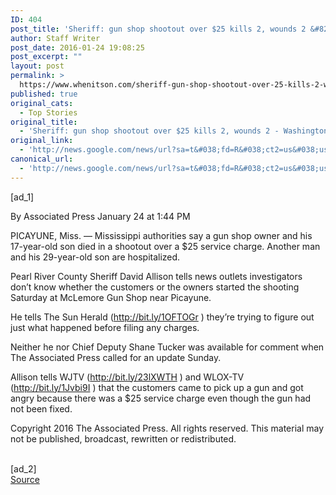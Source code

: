 ```yaml
---
ID: 404
post_title: 'Sheriff: gun shop shootout over $25 kills 2, wounds 2 &#8211; Washington Post'
author: Staff Writer
post_date: 2016-01-24 19:08:25
post_excerpt: ""
layout: post
permalink: >
  https://www.whenitson.com/sheriff-gun-shop-shootout-over-25-kills-2-wounds-2-washington-post/
published: true
original_cats:
  - Top Stories
original_title:
  - 'Sheriff: gun shop shootout over $25 kills 2, wounds 2 - Washington Post'
original_link:
  - 'http://news.google.com/news/url?sa=t&#038;fd=R&#038;ct2=us&#038;usg=AFQjCNFtQvHn9d4dVzacgyKJPwkm16hC-Q&#038;clid=c3a7d30bb8a4878e06b80cf16b898331&#038;cid=52779036009737&#038;ei=KCGlVoDTDujYwAH6spSYBw&#038;url=https://www.washingtonpost.com/national/sheriff-gun-shop-shootout-over-25-kills-2-wounds-2/2016/01/24/754ab5de-c2ca-11e5-b933-31c93021392a_story.html'
canonical_url:
  - 'http://news.google.com/news/url?sa=t&#038;fd=R&#038;ct2=us&#038;usg=AFQjCNFtQvHn9d4dVzacgyKJPwkm16hC-Q&#038;clid=c3a7d30bb8a4878e06b80cf16b898331&#038;cid=52779036009737&#038;ei=KCGlVoDTDujYwAH6spSYBw&#038;url=https://www.washingtonpost.com/national/sheriff-gun-shop-shootout-over-25-kills-2-wounds-2/2016/01/24/754ab5de-c2ca-11e5-b933-31c93021392a_story.html'
---
```

 [ad_1]
<br><div id="article-body" readability="68"> <p> <span class="pb-byline" itemprop="author" itemscope="" itemtype="http://schema.org/Person">By <span itemprop="name">Associated Press</span></span> <span class="pb-timestamp" itemprop="datePublished" content="2016-01-24T01:44-500">January 24 at 1:44 PM</span> </p> <article itemprop="articleBody" readability="22"><p>PICAYUNE, Miss. — Mississippi authorities say a gun shop owner and his 17-year-old son died in a shootout over a $25 service charge. Another man and his 29-year-old son are hospitalized.</p> <p>Pearl River County Sheriff David Allison tells news outlets investigators don’t know whether the customers or the owners started the shooting Saturday at McLemore Gun Shop near Picayune.</p> <p>He tells The Sun Herald (http://bit.ly/1OFTOGr ) they’re trying to figure out just what happened before filing any charges.</p> <p>Neither he nor Chief Deputy Shane Tucker was available for comment when The Associated Press called for an update Sunday.</p> <p>Allison tells WJTV (http://bit.ly/23lXWTH ) and WLOX-TV (http://bit.ly/1Jvbi9I ) that the customers came to pick up a gun and got angry because there was a $25 service charge even though the gun had not been fixed.</p> <p>Copyright 2016 The Associated Press. All rights reserved. This material may not be published, broadcast, rewritten or redistributed.</p> </article>  </div>
<br>[ad_2]
<br><a href="http://news.google.com/news/url?sa=t&#038;fd=R&#038;ct2=us&#038;usg=AFQjCNFtQvHn9d4dVzacgyKJPwkm16hC-Q&#038;clid=c3a7d30bb8a4878e06b80cf16b898331&#038;cid=52779036009737&#038;ei=KCGlVoDTDujYwAH6spSYBw&#038;url=https://www.washingtonpost.com/national/sheriff-gun-shop-shootout-over-25-kills-2-wounds-2/2016/01/24/754ab5de-c2ca-11e5-b933-31c93021392a_story.html">Source </a>